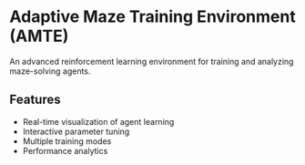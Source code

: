 # Adaptive Maze Training Environment (AMTE)

An advanced reinforcement learning environment for training and analyzing maze-solving agents.

## Features
- Real-time visualization of agent learning
- Interactive parameter tuning
- Multiple training modes
- Performance analytics
